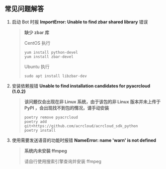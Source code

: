 ## 常见问题解答

1. 启动 Bot 时报 **ImportError: Unable to find zbar shared library** 错误

   > 
   > **缺少 zbar 库**
   > 
   > CentOS 执行 
   > ```shell
   > yum install python-devel
   > yum install zbar-devel
   > ```
   > Ubuntu 执行
   > ```shell
   > sudo apt install libzbar-dev
   > ```

2. 安装依赖报错 **Unable to find installation candidates for pyacrcloud (1.0.2)**

   > **该问题仅会出现在非 Linux 系统，由于该包的非 Linux 版本并未上传于 PyPI ，会出现找不到包的情况，请手动安装**
   > 
   > ```shell
   > poetry remove pyacrcloud
   > poetry add git+https://github.com/acrcloud/acrcloud_sdk_python
   > poetry install
   > ```

3. 使用需要发送语音的功能时报错 **NameError: name 'warn' is not defined**

   > **系统内未安装 ffmpeg**
   > 
   > 请自行使用搜索引擎查询并安装 ffmpeg
